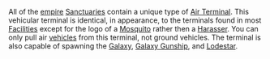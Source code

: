 All of the [empire](Empire.md) [Sanctuaries](../locations/Sanctuary.md) contain a unique
type of [Air Terminal](../items/Air_Terminal.md). This vehicular terminal is
identical, in appearance, to the terminals found in most
[Facilities](../locations/Facilities.md) except for the logo of a
[Mosquito](../vehicles/Mosquito.md) rather then a
[Harasser](../vehicles/Harasser.md). You can only pull air
[vehicles](../vehicles/Vehicle.md) from this terminal, not ground vehicles. The
terminal is also capable of spawning the [Galaxy](../vehicles/Galaxy.md),
[Galaxy Gunship](../vehicles/Galaxy_Gunship.md), and
[Lodestar](../vehicles/Lodestar.md).

<!--[category:Terminology](category:Terminology.md)-->
